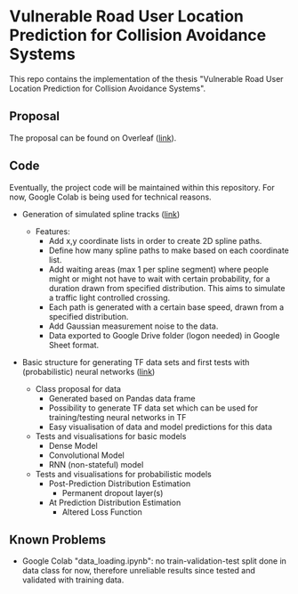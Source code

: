 # Vulnerable Road User Location Prediction for Collision Avoidance Systems
This repo contains the implementation of the thesis "Vulnerable Road User Location Prediction for Collision Avoidance Systems".

## Proposal
The proposal can be found on Overleaf ([link](https://www.overleaf.com/read/ycmgwyfnywgd)).
## Code
Eventually, the project code will be maintained within this repository. For now, Google Colab is being used for technical reasons.
* Generation of simulated spline tracks ([link](https://colab.research.google.com/drive/1gqHE5SCddgbEs8Gs0xrQH1kI7EtMLNDZ?usp=sharing))
    * Features:
        * Add x,y coordinate lists in order to create 2D spline paths.
        * Define how many spline paths to make based on each coordinate list.
        * Add waiting areas (max 1 per spline segment) where people might or might not have to wait with certain probability, for a duration drawn from specified distribution. This aims to simulate a traffic light controlled crossing.
        * Each path is generated with a certain base speed, drawn from a specified distribution.
        * Add Gaussian measurement noise to the data.
        * Data exported to Google Drive folder (logon needed) in Google Sheet format.
        
* Basic structure for generating TF data sets and first tests with (probabilistic) neural networks ([link](https://colab.research.google.com/drive/1DCvEI3dFbwpTTodAf09PFo3vKNNgwkqc?usp=sharing)) 
    * Class proposal for data
        * Generated based on Pandas data frame
        * Possibility to generate TF data set which can be used for training/testing neural networks in TF
        * Easy visualisation of data and model predictions for this data
    * Tests and visualisations for basic models 
        * Dense Model
        * Convolutional Model
        * RNN (non-stateful) model
    * Tests and visualisations for probabilistic models
        * Post-Prediction Distribution Estimation
            * Permanent dropout layer(s)
        * At Prediction Distribution Estimation
            * Altered Loss Function
        
## Known Problems
* Google Colab "data_loading.ipynb": no train-validation-test split done in data class for now, therefore unreliable results since tested and validated with training data.